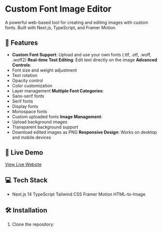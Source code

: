 # Custom Font Image Editor
A powerful web-based tool for creating and editing images with custom fonts. Built with Next.js, TypeScript, and Framer Motion.
## 🌟 Features
- **Custom Font Support**: Upload and use your own fonts (.ttf, .otf, .woff, .woff2)
 **Real-time Text Editing**: Edit text directly on the image
 **Advanced Controls**:
 - Font size and weight adjustment
 - Text rotation
 - Opacity control
 - Color customization
 - Layer management
 **Multiple Font Categories**:
 - Sans-serif fonts
 - Serif fonts
 - Display fonts
 - Monospace fonts
 - Custom uploaded fonts
 **Image Management**:
 - Upload background images
 - Transparent background support
 - Download edited images as PNG
 **Responsive Design**: Works on desktop and mobile devices
## 🚀 Live Demo
[View Live Website](https://custom-font-editor.vercel.app)
## 💻 Tech Stack
- Next.js 14
 TypeScript
 Tailwind CSS
 Framer Motion
 HTML-to-Image
## 🛠️ Installation
1. Clone the repository:
